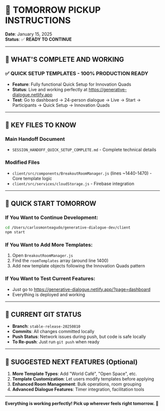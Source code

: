 # 🚀 TOMORROW PICKUP INSTRUCTIONS

**Date**: January 15, 2025  
**Status**: ✅ **READY TO CONTINUE**

---

## 🎉 **WHAT'S COMPLETE AND WORKING**

### ✅ **QUICK SETUP TEMPLATES - 100% PRODUCTION READY**
- **Feature**: Fully functional Quick Setup for Innovation Quads
- **Status**: Live and working perfectly at https://generative-dialogue.netlify.app
- **Test**: Go to dashboard → 24-person dialogue → Live → Start → Participants → Quick Setup → Innovation Quads

---

## 📁 **KEY FILES TO KNOW**

### **Main Handoff Document**
- `SESSION_HANDOFF_QUICK_SETUP_COMPLETE.md` - Complete technical details

### **Modified Files**
- `client/src/components/BreakoutRoomManager.js` (lines ~1440-1470) - Core template logic
- `client/src/services/cloudStorage.js` - Firebase integration

---

## 🎯 **QUICK START TOMORROW**

### **If You Want to Continue Development:**
```bash
cd /Users/carlosmonteagudo/generative-dialogue-dev/client
npm start
```

### **If You Want to Add More Templates:**
1. Open `BreakoutRoomManager.js`
2. Find the `roomTemplates` array (around line 1400)
3. Add new template objects following the Innovation Quads pattern

### **If You Want to Test Current Features:**
- Just go to https://generative-dialogue.netlify.app/?page=dashboard
- Everything is deployed and working

---

## 🔄 **CURRENT GIT STATUS**

- **Branch**: `stable-release-20250810`
- **Commits**: All changes committed locally
- **Push Status**: Network issues during push, but code is safe locally
- **To Re-push**: Just run `git push` when ready

---

## 🎯 **SUGGESTED NEXT FEATURES** (Optional)

1. **More Template Types**: Add "World Café", "Open Space", etc.
2. **Template Customization**: Let users modify templates before applying
3. **Enhanced Room Management**: Bulk operations, room grouping
4. **Advanced Dialogue Features**: Timer integration, facilitation tools

---

**Everything is working perfectly! Pick up wherever feels right tomorrow.** 🚀
